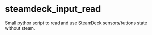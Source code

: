 # steamdeck_input_read
Small python script to read and use SteamDeck sensors/buttons state without steam. 
